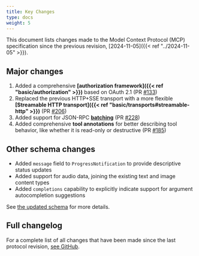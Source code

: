 ```yaml
---
title: Key Changes
type: docs
weight: 5
---
```


This document lists changes made to the Model Context Protocol (MCP) specification since
the previous revision, [2024-11-05]({{< ref "../2024-11-05" >}}).

## Major changes

1. Added a comprehensive **[authorization framework]({{< ref "basic/authorization" >}})**
   based on OAuth 2.1 (PR
   [#133](https://github.com/modelcontextprotocol/specification/pull/133))
1. Replaced the previous HTTP+SSE transport with a more flexible **[Streamable HTTP
   transport]({{< ref "basic/transports#streamable-http" >}})** (PR
   [#206](https://github.com/modelcontextprotocol/specification/pull/206))
1. Added support for JSON-RPC **[batching](https://www.jsonrpc.org/specification#batch)**
   (PR [#228](https://github.com/modelcontextprotocol/specification/pull/228))
1. Added comprehensive **tool annotations** for better describing tool behavior, like
   whether it is read-only or destructive (PR
   [#185](https://github.com/modelcontextprotocol/specification/pull/185))

## Other schema changes

- Added `message` field to `ProgressNotification` to provide descriptive status updates
- Added support for audio data, joining the existing text and image content types
- Added `completions` capability to explicitly indicate support for argument
  autocompletion suggestions

See
[the updated schema](http://github.com/modelcontextprotocol/specification/tree/main/schema/2025-03-26/schema.ts)
for more details.

## Full changelog

For a complete list of all changes that have been made since the last protocol revision,
[see GitHub](https://github.com/modelcontextprotocol/specification/compare/2024-11-05...2025-03-26).
